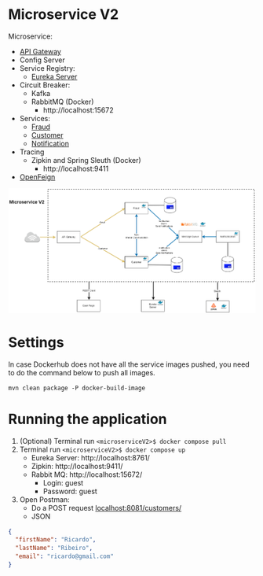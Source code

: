 # Microservice V2

Microservice:

- [API Gateway](api-gateway/README.md)
- Config Server
- Service Registry:
    - [Eureka Server](eureka-server/README.md)
- Circuit Breaker:
    - Kafka
    - RabbitMQ (Docker)
        - http://localhost:15672
- Services:
    - [Fraud](service-fraud/README.md)
    - [Customer](service-customer/README.md)
    - [Notification](service-notification/README.md)
- Tracing
    - Zipkin and Spring Sleuth (Docker)
        - http://localhost:9411
- [OpenFeign](clients/README.md)

![Microservice V2](files/MicroserviceV2.png)

# Settings

In case Dockerhub does not have all the service images pushed, you need to do the command below to push all images.

```shell
mvn clean package -P docker-build-image
```

# Running the application

1. (Optional) Terminal run `<microserviceV2>$ docker compose pull`
2. Terminal run `<microserviceV2>$ docker compose up`
    - Eureka Server: http://localhost:8761/
    - Zipkin: http://localhost:9411/
    - Rabbit MQ: http://localhost:15672/
        - Login: guest
        - Password: guest
3. Open Postman:
    - Do a POST request <localhost:8081/customers/>
    - JSON

```json
{
  "firstName": "Ricardo",
  "lastName": "Ribeiro",
  "email": "ricardo@gmail.com"
}
```